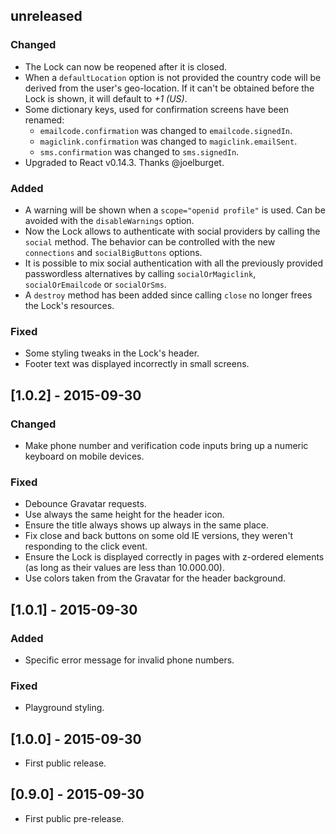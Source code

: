 ## unreleased

### Changed

- The Lock can now be reopened after it is closed.
- When a `defaultLocation` option is not provided the country code will be derived from the user's geo-location. If it can't be obtained before the Lock is shown, it will default to _+1 (US)_.
- Some dictionary keys, used for confirmation screens have been renamed:
  - `emailcode.confirmation` was changed to `emailcode.signedIn`.
  - `magiclink.confirmation` was changed to `magiclink.emailSent`.
  - `sms.confirmation` was changed to `sms.signedIn`.
- Upgraded to React v0.14.3. Thanks @joelburget.

### Added

- A warning will be shown when a `scope="openid profile"` is used. Can be avoided with the `disableWarnings` option.
- Now the Lock allows to authenticate with social providers by calling the `social` method. The behavior can be controlled with the new `connections` and `socialBigButtons` options.
- It is possible to mix social authentication with all the previously provided passwordless alternatives by calling `socialOrMagiclink`, `socialOrEmailcode` or `socialOrSms`.
- A `destroy` method has been added since calling `close` no longer frees the Lock's resources.

### Fixed

- Some styling tweaks in the Lock's header.
- Footer text was displayed incorrectly in small screens.

## [1.0.2] - 2015-09-30

### Changed

- Make phone number and verification code inputs bring up a numeric keyboard on mobile devices.

### Fixed

- Debounce Gravatar requests.
- Use always the same height for the header icon.
- Ensure the title always shows up always in the same place.
- Fix close and back buttons on some old IE versions, they weren't responding to the click event.
- Ensure the Lock is displayed correctly in pages with z-ordered elements (as long as their values are less than 10.000.00).
- Use colors taken from the Gravatar for the header background.

## [1.0.1] - 2015-09-30

### Added

- Specific error message for invalid phone numbers.

### Fixed

- Playground styling.

## [1.0.0] - 2015-09-30

- First public release.

## [0.9.0] - 2015-09-30

- First public pre-release.
